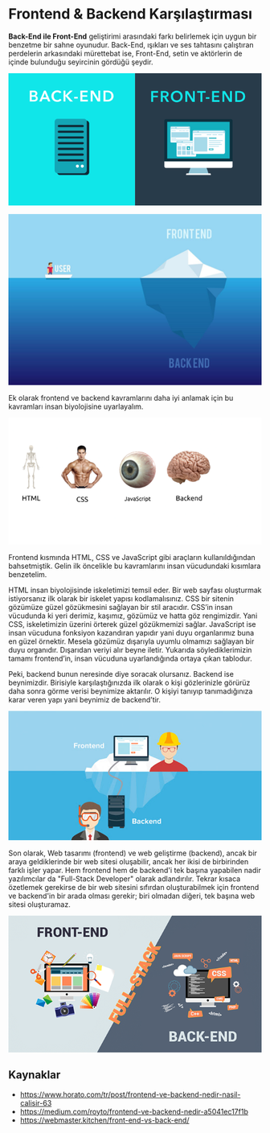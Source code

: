 # Frontend & Backend Karşılaştırması 

**Back-End ile Front-End** geliştirimi arasındaki farkı belirlemek için uygun bir benzetme bir sahne oyunudur. Back-End, ışıkları ve ses tahtasını çalıştıran perdelerin arkasındaki mürettebat ise, Front-End, setin ve aktörlerin de içinde bulunduğu seyircinin gördüğü şeydir.

![backend-vs-frontend1](https://raw.githubusercontent.com/Kodluyoruz/taskforce/main/basics-for-everyone/frontend-vs-backend/figures/backend-vs-frontend1.png)

![frontend-vs-backend2](https://raw.githubusercontent.com/Kodluyoruz/taskforce/main/basics-for-everyone/frontend-vs-backend/figures/frontend-vs-backend2.jpg)

Ek olarak frontend ve backend kavramlarını daha iyi anlamak için bu kavramları insan biyolojisine uyarlayalım.

![frontend-vs-backend3](https://raw.githubusercontent.com/Kodluyoruz/taskforce/main/basics-for-everyone/frontend-vs-backend/figures/frontend-vs-backend3.png)

Frontend kısmında HTML, CSS ve JavaScript gibi araçların kullanıldığından bahsetmiştik. Gelin ilk öncelikle bu kavramlarını insan vücudundaki kısımlara benzetelim.

HTML insan biyolojisinde iskeletimizi temsil eder. Bir web sayfası oluşturmak istiyorsanız ilk olarak bir iskelet yapısı kodlamalısınız. CSS bir sitenin gözümüze güzel gözükmesini sağlayan bir stil aracıdır. CSS’in insan vücudunda ki yeri derimiz, kaşımız, gözümüz ve hatta göz rengimizdir. Yani CSS, iskeletimizin üzerini örterek güzel gözükmemizi sağlar. JavaScript ise insan vücuduna fonksiyon kazandıran yapıdır yani duyu organlarımız buna en güzel örnektir. Mesela gözümüz dışarıyla uyumlu olmamızı sağlayan bir duyu organıdır. Dışarıdan veriyi alır beyne iletir. Yukarıda söylediklerimizin tamamı frontend’in, insan vücuduna uyarlandığında ortaya çıkan tablodur.

Peki, backend bunun neresinde diye soracak olursanız. Backend ise beynimizdir. Birisiyle karşılaştığınızda ilk olarak o kişi gözlerinizle görürüz daha sonra görme verisi beynimize aktarılır. O kişiyi tanıyıp tanımadığınıza karar veren yapı yani beynimiz de backend’tir.

![frontend-vs-backend4](https://raw.githubusercontent.com/Kodluyoruz/taskforce/main/basics-for-everyone/frontend-vs-backend/figures/frontend-vs-backend4.jpg)

Son olarak, Web tasarımı (frontend) ve web geliştirme (backend), ancak bir araya geldiklerinde bir web sitesi oluşabilir, ancak her ikisi de birbirinden farklı işler yapar. Hem frontend hem de backend'i tek başına yapabilen nadir yazılımcılar da "Full-Stack Developer" olarak adlandırılır. Tekrar kısaca özetlemek gerekirse de bir web sitesini sıfırdan oluşturabilmek için frontend ve backend'in bir arada olması gerekir; biri olmadan diğeri, tek başına web sitesi oluşturamaz.

![fullstack](https://raw.githubusercontent.com/Kodluyoruz/taskforce/main/basics-for-everyone/frontend-vs-backend/figures/fullstack.png)

## Kaynaklar

* https://www.horato.com/tr/post/frontend-ve-backend-nedir-nasil-calisir-63
* https://medium.com/royto/frontend-ve-backend-nedir-a5041ec17f1b
* https://webmaster.kitchen/front-end-vs-back-end/
